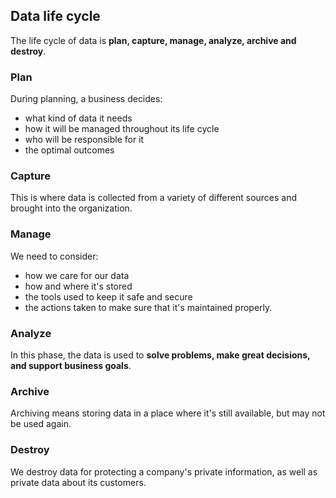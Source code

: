 ## Data life cycle

The life cycle of data is **plan, capture, manage, analyze, archive and destroy**.

### Plan

During planning, a business decides:

- what kind of data it needs
- how it will be managed throughout its life cycle
- who will be responsible for it
- the optimal outcomes

### Capture

This is where data is collected from a variety of different sources and brought into the organization.

### Manage

We need to consider:

- how we care for our data
- how and where it's stored
- the tools used to keep it safe and secure
- the actions taken to make sure that it's maintained properly.

### Analyze

In this phase, the data is used to **solve problems, make great decisions, and support business goals**.

### Archive

Archiving means storing data in a place where it's still available, but may not be used again.

### Destroy

We destroy data for protecting a company's private information, as well as private data about its customers.
